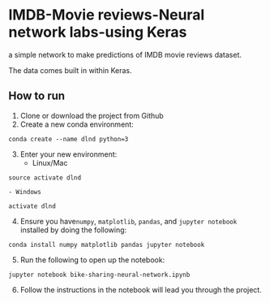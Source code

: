 # IMDB-Movie reviews-Neural network labs-using Keras
a simple network to make predictions of IMDB movie reviews dataset.

The data comes built in within  Keras.

## How to run
1. Clone or download the project from Github
2. Create a new conda environment:
```
conda create --name dlnd python=3
```
3. Enter your new environment:
	- Linux/Mac
```
source activate dlnd
```
	- Windows
```
activate dlnd
```
4. Ensure you have`numpy`, `matplotlib`, `pandas`, and `jupyter notebook` installed by doing the following:
```
conda install numpy matplotlib pandas jupyter notebook
```
5. Run the following to open up the notebook:
```
jupyter notebook bike-sharing-neural-network.ipynb
```
6. Follow the instructions in the notebook will lead you through the project.